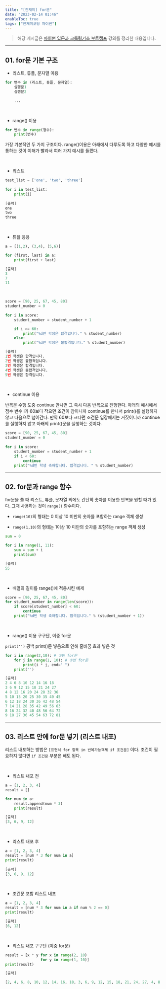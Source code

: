 ```yaml
---
title: "[잔재미] for문"
date: "2023-02-14 01:46"
enableToc: true
tags: ["잔재미코딩 파이썬"]
---
```


> 해당 게시글은 <a href='https://www.inflearn.com/course/python-crawling-basic' target='_blank'>파이썬 입문과 크롤링기초 부트캠프</a> 강의를 정리한 내용입니다.

<hr>

## 01. for문 기본 구조

- 리스트, 튜플, 문자열 이용

```python
for 변수 in (리스트, 튜플, 문자열):
	실행문1
	실행문2

	...
```

<br>

- range() 이용

```python
for 변수 in range(정수):
	print(변수)
```

가장 기본적인 두 가지 구조이다. range()이용은 아래에서 다루도록 하고 다양한 예시를 통하는 것이 이해가 빨라서 여러 가지 예시를 들겠다.

<br>
  
- 리스트  

```python
test_list = ['one', 'two', 'three']
  
for i in test_list:
	print(i)
  
[출력]
one
two
three
```

<br>

- 튜플 응용  

```python
a = [(1,2), (3,4), (5,6)]

for (first, last) in a:
	print(first + last)

[출력]
3
7
11
```

<br>  

```python
score = [90, 25, 67, 45, 80]
student_number = 0
  
for i in score:
	student_number = student_number + 1

	if i >= 60:
		print("%d번 학생은 합격입니다." % student_number)
	else:
		print("%d번 학생은 불합격입니다." % student_number)

[출력]
1번 학생은 합격입니다.
2번 학생은 불합격입니다.
3번 학생은 합격입니다.
4번 학생은 불합격입니다.
5번 학생은 합격입니다.
```

<br>

- continue 이용

반복문 수행 도중 continue 만나면 그 즉시 다음 반복으로 진행한다. 아래의 예시에서 점수 변수 i가 60보다 작으면 조건이 참이니까 continue를 만나서 print()를 실행하지 않고 다음으로 넘어간다. 만약 60보다 크다면 조건문 입장에서는 거짓이니까 continue를 실행하지 않고 아래의 print()문을 실행하는 것이다.  

```python
score = [90, 25, 67, 45, 80]
student_number = 0
  
for i in score:
	student_number = student_number + 1
	if i < 60:
		continue
	print("%d번 학생 축하합니다. 합격입니다. " % student_number)
```

<hr>

## 02. for문과 range 함수  

for문을 쓸 때 리스트, 튜플, 문자열 외에도 간단히 숫자를 이용한 반복을 원할 때가 있다. 그때 사용하는 것이 `range()` 함수이다.

- `range(10)`의 형태는 0 이상 10 미만의 숫자를 포함하는 range 객체 생성

- `range(1,10)`의 형태는 1이상 10 미만의 숫자를 포함하는 range 객체 생성  

```python
sum = 0

for i in range(1, 11):
	sum = sum + i
	print(sum)

[출력]
55
```

<br>

- 배열의 길이를 range()에 적용시킨 예제

```python
score = [90, 25, 67, 45, 80]
for student_number in range(len(score)):
	if score[student_number] < 60:
		continue
	print("%d번 학생 축하합니다. 합격입니다." % (student_number + 1))
```
<br>

- range() 이용 구구단, 이중 for문

`print('')` 공백 print()문 넣음으로 인해 줄바꿈 효과 넣은 것

```python
for i in range(2,10): # ①번 for문
	for j in range(1, 10): # ②번 for문
		print(i * j, end=" ")
	print('')

[출력]
2 4 6 8 10 12 14 16 18
3 6 9 12 15 18 21 24 27
4 8 12 16 20 24 28 32 36
5 10 15 20 25 30 35 40 45
6 12 18 24 30 36 42 48 54
7 14 21 28 35 42 49 56 63
8 16 24 32 40 48 56 64 72
9 18 27 36 45 54 63 72 81
```

<hr>

## 03. 리스트 안에 for문 넣기 (리스트 내포)
  
리스트 내포하는 방법은 `[표현식 for 항목 in 반복가능객체 if 조건문]` 이다. 조건이 필요하지 않다면 `if 조건문` 부분은 빼도 된다.

<br>  

- 리스트 내포 전

```python
a = [1, 2, 3, 4]
result = []

for num in a:
	result.append(num * 3)
	print(result)

[출력]
[3, 6, 9, 12]
```

<br>  

- 리스트 내포 후

```python
a = [1, 2, 3, 4]
result = [num * 3 for num in a]
print(result)
  
[출력]
[3, 6, 9, 12]
```

<br>

- 조건문 포함 리스트 내포

```python
a = [1, 2, 3, 4]
result = [num * 3 for num in a if num % 2 == 0]
print(result)

[출력]
[6, 12]
```

<br>

- 리스트 내포 구구단 (이중 for문)

```python
result = [x * y for x in range(2, 10)
				for y in range(1, 10)]
print(result)

[출력]

[2, 4, 6, 8, 10, 12, 14, 16, 18, 3, 6, 9, 12, 15, 18, 21, 24, 27, 4, 8, 12, 16, 20, 24, 28, 32, 36, 5, 10, 15, 20, 25, 30, 35, 40, 45, 6, 12, 18, 24, 30, 36, 42, 48, 54, 7, 14, 21, 28, 35, 42, 49, 56, 63, 8, 16, 24, 32, 40, 48, 56, 64, 72, 9, 18, 27, 36, 45, 54, 63, 72, 81]
```